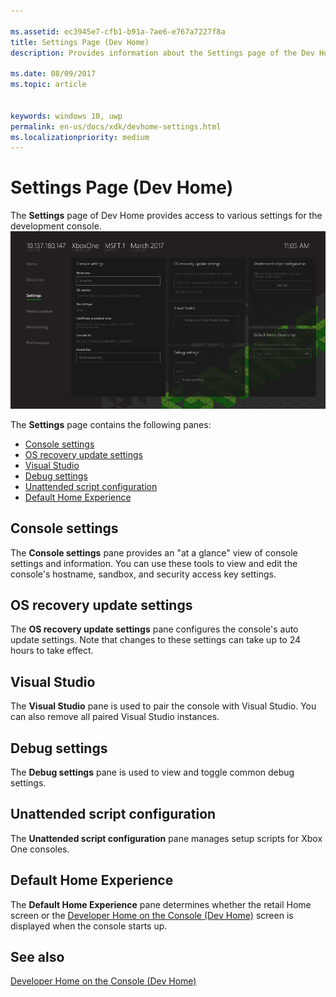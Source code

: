```yaml
---

ms.assetid: ec3945e7-cfb1-b91a-7ae6-e767a7227f8a
title: Settings Page (Dev Home)
description: Provides information about the Settings page of the Dev Home app for Xbox One.

ms.date: 08/09/2017
ms.topic: article


keywords: windows 10, uwp
permalink: en-us/docs/xdk/devhome-settings.html
ms.localizationpriority: medium
---
```



# Settings Page (Dev Home)
   
  
The **Settings** page of Dev Home provides access to various settings for the development console.   
 ![Settings page of Dev Home](images/devhome_settings.png)   
  
The **Settings** page contains the following panes:   
 
   *  [Console settings](#ID4EEB)  
   *  [OS recovery update settings](#ID4EOB)  
   *  [Visual Studio](#ID4EYB)  
   *  [Debug settings](#ID4ECC)  
   *  [Unattended script configuration](#ID4EMC)  
   *  [Default Home Experience](#ID4E3C)  

 
<a id="ID4EEB"></a>

   

## Console settings  
   
  
The **Console settings** pane provides an "at a glance" view of console settings and information. You can use these tools to view and edit the console's hostname, sandbox, and security access key settings.   
  
<a id="ID4EOB"></a>

   

## OS recovery update settings  
   
  
The **OS recovery update settings** pane configures the console's auto update settings. Note that changes to these settings can take up to 24 hours to take effect.   
  
<a id="ID4EYB"></a>

   

## Visual Studio  
   
  
The **Visual Studio** pane is used to pair the console with Visual Studio. You can also remove all paired Visual Studio instances.   
  
<a id="ID4ECC"></a>

   

## Debug settings  
   
  
The **Debug settings** pane is used to view and toggle common debug settings.   
  
<a id="ID4EMC"></a>

   

## Unattended script configuration  
   
  
The **Unattended script configuration** pane manages setup scripts for Xbox One consoles.   
  
<a id="ID4E3C"></a>

   

## Default Home Experience  
   
  
The **Default Home Experience** pane determines whether the retail Home screen or the [Developer Home on the Console (Dev Home)](dev-home.md) screen is displayed when the console starts up.   
  
<a id="ID4EJD"></a>

   

## See also  
 [Developer Home on the Console (Dev Home)](dev-home.md)

  